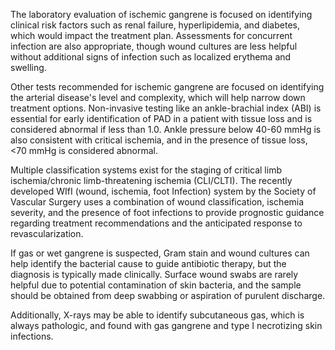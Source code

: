 The laboratory evaluation of ischemic gangrene is focused on identifying clinical risk factors such as renal failure, hyperlipidemia, and diabetes, which would impact the treatment plan. Assessments for concurrent infection are also appropriate, though wound cultures are less helpful without additional signs of infection such as localized erythema and swelling.

Other tests recommended for ischemic gangrene are focused on identifying the arterial disease's level and complexity, which will help narrow down treatment options. Non-invasive testing like an ankle-brachial index (ABI) is essential for early identification of PAD in a patient with tissue loss and is considered abnormal if less than 1.0. Ankle pressure below 40-60 mmHg is also consistent with critical ischemia, and in the presence of tissue loss, <70 mmHg is considered abnormal.

Multiple classification systems exist for the staging of critical limb ischemia/chronic limb-threatening ischemia (CLI/CLTI). The recently developed WIfI (wound, ischemia, foot Infection) system by the Society of Vascular Surgery uses a combination of wound classification, ischemia severity, and the presence of foot infections to provide prognostic guidance regarding treatment recommendations and the anticipated response to revascularization.

If gas or wet gangrene is suspected, Gram stain and wound cultures can help identify the bacterial cause to guide antibiotic therapy, but the diagnosis is typically made clinically. Surface wound swabs are rarely helpful due to potential contamination of skin bacteria, and the sample should be obtained from deep swabbing or aspiration of purulent discharge.

Additionally, X-rays may be able to identify subcutaneous gas, which is always pathologic, and found with gas gangrene and type I necrotizing skin infections.